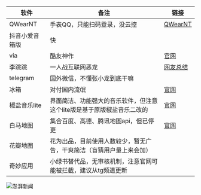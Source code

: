 | 软件 | 备注 | 链接 |
| ----------- | ----------- | ----------- |
| QWearNT | 手表QQ，只能扫码登录，没云控  | [QWearNT](https://github.com/java30433/QWearNT) |
| 抖音小爱音箱版 | 快 |
| via | 酷友神作 | [官网](https://viayoo.com/zh-cn/) |
| 李跳跳 | 一人战互联网恶龙 | [网友总结](http://ad-litiaotiao.com/#) |
| telegram | 国外微信，不懂张小龙到底干嘛 | 
|冰箱|对付国内流氓|[官网](https://iceboxdoc.catchingnow.com/) |
|椒盐音乐lite|界面简洁、功能强大的音乐软件，但注意这个lite版是基于原版椒盐音乐二改的|[官网](https://moriafly.com/salt-player/lite.html)|
|白马地图|集合百度、高德、腾讯地图api，但已停更|[官网](https://www.bmaps.cn/help.html)|
|花瓣地图|花为出品，目前使用人数较少，暂无广告，干爽简洁（盲猜用户量上来会加）|
|奇妙应用|小绿书替代品，无审核机制，注意官网可能被拦截，建议从tg频道更新|

![澎湃新闻](https://imagecloud.thepaper.cn/thepaper/image/195/705/94.png)